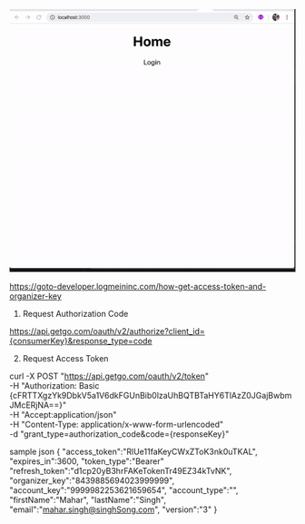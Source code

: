 ![alt text](readme.gif)



https://goto-developer.logmeininc.com/how-get-access-token-and-organizer-key


1. Request Authorization Code

https://api.getgo.com/oauth/v2/authorize?client_id={consumerKey}&response_type=code


2. Request Access Token

curl -X POST "https://api.getgo.com/oauth/v2/token" \
  -H "Authorization: Basic {cFRTTXgzYk9DbkV5a1V6dkFGUnBib0lzaUhBQTBTaHY6TlAzZ0JGajBwbmJMcERjNA==}" \
  -H "Accept:application/json" \
  -H "Content-Type: application/x-www-form-urlencoded" \
  -d "grant_type=authorization_code&code={responseKey}"



sample json
{
 "access_token":"RlUe11faKeyCWxZToK3nk0uTKAL",
 "expires_in":3600,
 "token_type":"Bearer"
 "refresh_token":"d1cp20yB3hrFAKeTokenTr49EZ34kTvNK",
 "organizer_key":"8439885694023999999",
 "account_key":"9999982253621659654",
 "account_type":"",
 "firstName":"Mahar",
 "lastName":"Singh",
 "email":"mahar.singh@singhSong.com",
 "version":"3"
}


